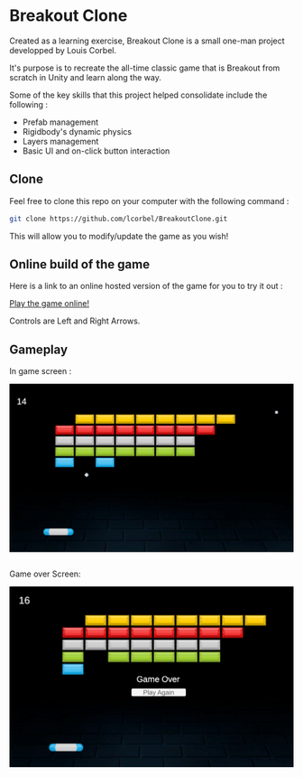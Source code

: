 # Breakout Clone

Created as a learning exercise, Breakout Clone is a small one-man project developped by Louis Corbel. 

It's purpose is to recreate the all-time classic game that is Breakout from scratch in Unity and learn along the way.

Some of the key skills that this project helped consolidate include the following :

- Prefab management
- Rigidbody's dynamic physics
- Layers management
- Basic UI and on-click button interaction

## Clone

Feel free to clone this repo on your computer with the following command :

```bash
git clone https://github.com/lcorbel/BreakoutClone.git
```

This will allow you to modify/update the game as you wish!

## Online build of the game

Here is a link to an online hosted version of the game for you to try it out :

[Play the game online!](https://lcorbel.github.io/BreakoutClone/)

Controls are Left and Right Arrows.

## Gameplay

In game screen : 

![Alt text](/BreakoutScreenshots/in_game_1.png?raw=true "Optional Title")

Game over Screen:

![Alt text](/BreakoutScreenshots/game_over_1.png?raw=true "Optional Title")
